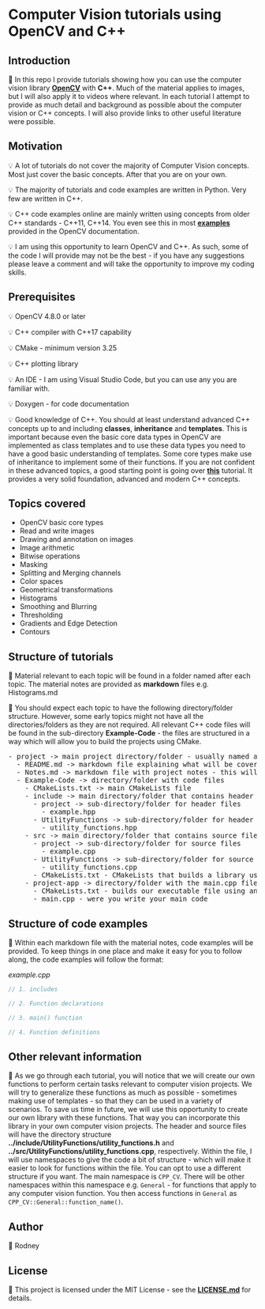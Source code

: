 # Computer Vision tutorials using OpenCV and C++

## Introduction

:memo: In this repo I provide tutorials showing how you can use the computer vision library <a href = "https://docs.opencv.org/4.8.0/index.html">**OpenCV**</a> with **C++**. Much of the material applies to images, but I will also apply it to videos where relevant. In each tutorial I attempt to provide as much detail and background as possible about the computer vision or C++ concepts. I will also provide links to other useful literature were possible.


## Motivation

:bulb: A lot of tutorials do not cover the majority of Computer Vision concepts. Most just cover the basic concepts. After that you are on your own.

:bulb: The majority of tutorials and code examples are written in Python. Very few are written in C++.

:bulb: C++ code examples online are mainly written using concepts from older C++ standards - C++11, C++14. You even see this in most <a href = "https://docs.opencv.org/4.8.0/d9/df8/tutorial_root.html">**examples**</a> provided in the OpenCV documentation.

:bulb: I am using this opportunity to learn OpenCV and C++. As such, some of the code I will provide may not be the best - if you have any suggestions please leave a comment and will take the opportunity to improve my coding skills.

## Prerequisites

:bulb: OpenCV 4.8.0 or later

:bulb: C++ compiler with C++17 capability

:bulb: CMake - minimum version 3.25

:bulb: C++ plotting library

:bulb: An IDE - I am using Visual Studio Code, but you can use any you are familiar with.

:bulb: Doxygen - for code documentation

:bulb: Good knowledge of C++. You should at least understand advanced C++ concepts up to and including **classes**, **inheritance** and **templates**. This is important because even the basic core data types in OpenCV are implemented as class templates and to use these data types you need to have a good basic understanding of templates. Some core types make use of inheritance to implement some of their functions. If you are not confident in these advanced topics, a good starting point is going over <a href = "https://www.learncpp.com/">**this**</a> tutorial. It provides a very solid foundation, advanced and modern C++ concepts.

## Topics covered

* OpenCV basic core types
* Read and write images
* Drawing and annotation on images
* Image arithmetic
* Bitwise operations
* Masking
* Splitting and Merging channels
* Color spaces
* Geometrical transformations
* Histograms
* Smoothing and Blurring
* Thresholding
* Gradients and Edge Detection
* Contours

## Structure of tutorials

:memo: Material relevant to each topic will be found in a folder named after each topic. The material notes are provided as **markdown** files e.g. Histograms.md

:memo: You should expect each topic to have the following directory/folder structure. However, some early topics might not have all the directories/folders as they are not required. All relevant C++ code files will be found in the sub-directory **Example-Code** - the files are structured in a way which will allow you to build the projects using CMake.

<div class="highlight-default notranslate"><div class="highlight"><pre><span></span><span class="o">-</span> <span class="n">project -> main project directory/folder - usually named after topic under discussion</span>
  <span class="o">-</span> <span class="n">README</span><span class="o">.</span><span class="n">md -> markdown file explaining what will be covered in that topic/project</span>
  <span class="o">-</span> <span class="n">Notes</span><span class="o">.</span><span class="n">md -> markdown file with project notes - this will be sub-divided into smaller sub-sections - you may have more than 1 file for notes</span>
  <span class="o">-</span> <span class="n">Example-Code -> directory/folder with code files</span>
    <span class="o">-</span> <span class="n">CMakeLists</span><span class="o">.</span><span class="n">txt -> main CMakeLists file</span>  
    <span class="o">-</span> <span class="n">include -> main directory/folder that contains header files</span>
      <span class="o">-</span> <span class="n">project -> sub-directory/folder for header files </span>
        <span class="o">-</span> <span class="n">example</span><span class="o">.</span><span class="n">hpp</span>
      <span class="o">-</span> <span class="n">UtilityFunctions -> sub-directory/folder for header files only relevant to our library we want to build </span>
        <span class="o">-</span> <span class="n">utility_functions</span><span class="o">.</span><span class="n">hpp</span>
    <span class="o">-</span> <span class="n">src -> main directory/folder that contains source files</span>
      <span class="o">-</span> <span class="n">project -> sub-directory/folder for source files</span>
        <span class="o">-</span> <span class="n">example</span><span class="o">.</span><span class="n">cpp</span>
      <span class="o">-</span> <span class="n">UtilityFunctions -> sub-directory/folder for source files only relevant to our library we want to build </span>
        <span class="o">-</span> <span class="n">utility_functions</span><span class="o">.</span><span class="n">cpp</span>
      <span class="o">-</span> <span class="n">CMakeLists</span><span class="o">.</span><span class="n">txt - CMakeLists that builds a library using the include/UtilityFunctions and src/UtilityFunctions files </span>    
    <span class="o">-</span> <span class="n">project-app -> directory/folder with the main.cpp file</span>
      <span class="o">-</span> <span class="n">CMakeLists</span><span class="o">.</span><span class="n">txt - builds our executable file using any external libraries e.g OpenCV and our own library</span>
      <span class="o">-</span> <span class="n">main</span><span class="o">.</span><span class="n">cpp - were you write your main code </span>
</pre></div>
</div>



## Structure of code examples

:memo: Within each markdown file with the material notes, code examples will be provided. To keep things in one place and make it easy for you to follow along, the code examples will follow the format:

*example.cpp*
```c++
// 1. includes

// 2. Function declarations

// 3. main() function

// 4. Function definitions
```

## Other relevant information

:memo: As we go through each tutorial, you will notice that we will create our own functions to perform certain tasks relevant to computer vision projects. We will try to generalize these functions as much as possible - sometimes making use of templates - so that they can be used in a variety of scenarios. To save us time in future, we will use this opportunity to create our own library with these functions. That way you can incorporate this library in your own computer vision projects. The header and source files will have the directory structure **../include/UtilityFunctions/utility_functions.h** and **../src/UtilityFunctions/utility_functions.cpp**, respectively. Within the file, I will use namespaces to give the code a bit of structure - which will make it easier to look for functions within the file. You can opt to use a different structure if you want. The main namespace is `CPP_CV`. There will be other namespaces within this namespace e.g. `General` - for functions that apply to any computer vision function. You then access functions in `General` as `CPP_CV::General::function_name()`.

## Author

:memo: Rodney

## License

:memo: This project is licensed under the MIT License - see the <a href = "https://github.com/cv21rgt/OpenCV-CPP-Tutorial/blob/main/LICENSE">**LICENSE.md**</a> for details.
